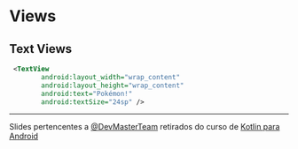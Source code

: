 # Views

## Text Views

```xml
 <TextView
        android:layout_width="wrap_content"
        android:layout_height="wrap_content"
        android:text="Pokémon!"
        android:textSize="24sp" />
```

----
Slides pertencentes a [@DevMasterTeam](https://github.com/DevMasterTeam) retirados do curso de [Kotlin para Android](https://www.udemy.com/course/curso-desenvolvedor-kotlin)
